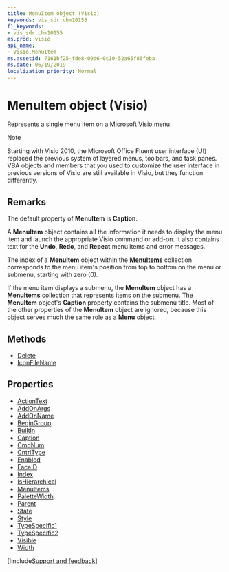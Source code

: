 ```yaml
---
title: MenuItem object (Visio)
keywords: vis_sdr.chm10155
f1_keywords:
- vis_sdr.chm10155
ms.prod: visio
api_name:
- Visio.MenuItem
ms.assetid: 7161bf25-fde8-09d6-0c10-52a65f86feba
ms.date: 06/19/2019
localization_priority: Normal
---
```



# MenuItem object (Visio)

Represents a single menu item on a Microsoft Visio menu.

> [!NOTE] 
> Starting with Visio 2010, the Microsoft Office Fluent user interface (UI) replaced the previous system of layered menus, toolbars, and task panes. VBA objects and members that you used to customize the user interface in previous versions of Visio are still available in Visio, but they function differently.

## Remarks

The default property of **MenuItem** is **Caption**.

A **MenuItem** object contains all the information it needs to display the menu item and launch the appropriate Visio command or add-on. It also contains text for the **Undo**, **Redo**, and **Repeat** menu items and error messages.

The index of a **MenuItem** object within the **[MenuItems](Visio.MenuItems.md)** collection corresponds to the menu item's position from top to bottom on the menu or submenu, starting with zero (0).

If the menu item displays a submenu, the **MenuItem** object has a **MenuItems** collection that represents items on the submenu. The **MenuItem** object's **Caption** property contains the submenu title. Most of the other properties of the **MenuItem** object are ignored, because this object serves much the same role as a **Menu** object.

## Methods

-  [Delete](Visio.MenuItem.Delete.md)
-  [IconFileName](Visio.MenuItem.IconFileName.md)

## Properties

-  [ActionText](Visio.MenuItem.ActionText.md)
-  [AddOnArgs](Visio.MenuItem.AddOnArgs.md)
-  [AddOnName](Visio.MenuItem.AddOnName.md)
-  [BeginGroup](Visio.MenuItem.BeginGroup.md)
-  [BuiltIn](Visio.MenuItem.BuiltIn.md)
-  [Caption](Visio.MenuItem.Caption.md)
-  [CmdNum](Visio.MenuItem.CmdNum.md)
-  [CntrlType](Visio.MenuItem.CntrlType.md)
-  [Enabled](Visio.MenuItem.Enabled.md)
-  [FaceID](Visio.MenuItem.FaceID.md)
-  [Index](Visio.MenuItem.Index.md)
-  [IsHierarchical](Visio.MenuItem.IsHierarchical.md)
-  [MenuItems](Visio.MenuItem.MenuItems.md)
-  [PaletteWidth](Visio.MenuItem.PaletteWidth.md)
-  [Parent](Visio.MenuItem.Parent.md)
-  [State](Visio.MenuItem.State.md)
-  [Style](Visio.MenuItem.Style.md)
-  [TypeSpecific1](Visio.MenuItem.TypeSpecific1.md)
-  [TypeSpecific2](Visio.MenuItem.TypeSpecific2.md)
-  [Visible](Visio.MenuItem.Visible.md)
-  [Width](Visio.MenuItem.Width.md)


[!include[Support and feedback](~/includes/feedback-boilerplate.md)]